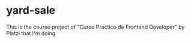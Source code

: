 # yard-sale
This is the course project of "Curso Práctico de Frontend Developer" by Platzi that I'm doing
